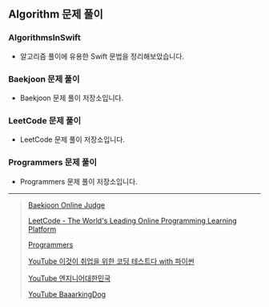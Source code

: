 ## Algorithm 문제 풀이

### AlgorithmsInSwift

- 알고리즘 풀이에 유용한 Swift 문법을 정리해보았습니다.

### Baekjoon 문제 풀이

- Baekjoon 문제 풀이 저장소입니다.

### LeetCode 문제 풀이

- LeetCode 문제 풀이 저장소입니다.

### Programmers 문제 풀이

- Programmers 문제 풀이 저장소입니다.

---

> [Baekjoon Online Judge](https://www.acmicpc.net)
>
> [LeetCode - The World's Leading Online Programming Learning Platform](https://leetcode.com)
>
> [Programmers](https://programmers.co.kr)
>
> [YouTube 이것이 취업을 위한 코딩 테스트다 with 파이썬](https://www.youtube.com/playlist?list=PLVsNizTWUw7H9_of5YCB0FmsSc-K44y81)
>
> [YouTube 엔지니어대한민국](https://www.youtube.com/channel/UCWMAh9cSkEn8v42YRO90BHA)
>
> [YouTube BaaarkingDog](https://www.youtube.com/channel/UCwFszkz9NbnQyQn5YbDfZtg)